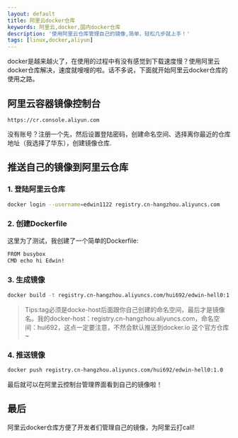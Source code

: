 ```yaml
---
layout: default
title: 阿里云docker仓库
keywords: 阿里云,docker,国内docker仓库
description: '使用阿里云仓库管理自己的镜像,简单、轻松几步就上手！'
tags: [linux,docker,aliyun]
---
```


docker是越来越火了，在使用的过程中有没有感觉到下载速度慢？使用阿里云docker仓库解决，速度就嗖嗖的啦。话不多说，下面就开始阿里云docker仓库的使用之路。

## 阿里云容器镜像控制台

```
https://cr.console.aliyun.com

```

没有账号？注册一个先，然后设置登陆密码，创建命名空间、选择离你最近的仓库地址（我选择了华东），创建镜像仓库.

## 推送自己的镜像到阿里云仓库

### 1. 登陆阿里云仓库

```bash
docker login --username=edwin1122 registry.cn-hangzhou.aliyuncs.com
```
### 2. 创建Dockerfile

这里为了测试，我创建了一个简单的Dockerfile:

```bash
FROM busybox
CMD echo hi Edwin!
```
### 3. 生成镜像

```bash
docker build -t registry.cn-hangzhou.aliyuncs.com/hui692/edwin-hell0:1.0
```
> Tips:tag必须是docke-host后面跟你自己创建的命名空间，最后才是镜像名。我的docker-host：registry.cn-hangzhou.aliyuncs.com，命名空间：hui692，这点一定要注意，不然会默认推送到docker.io 这个官方仓库~

    
### 4. 推送镜像

```bash
docker push registry.cn-hangzhou.aliyuncs.com/hui692/edwin-hell0:1.0
```

最后就可以在阿里云控制台管理界面看到自己的镜像啦！

## 最后

阿里云docker仓库方便了开发者们管理自己的镜像，为阿里云打call!

